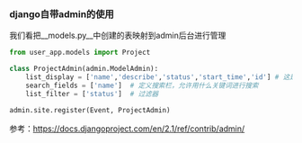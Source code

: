 ### django自带admin的使用
我们看把__models.py__中创建的表映射到admin后台进行管理
```python
from user_app.models import Project

class ProjectAdmin(admin.ModelAdmin):
    list_display = ['name','describe','status','start_time','id'] # 这是定义需要显示的自带
    search_fields = ['name']  # 定义搜索栏，允许用什么关键词进行搜索
    list_filter = ['status']  # 过滤器

admin.site.register(Event, ProjectAdmin)
```
参考：https://docs.djangoproject.com/en/2.1/ref/contrib/admin/